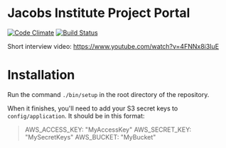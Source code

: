 # Jacobs Institute Project Portal
[![Code Climate](https://codeclimate.com/github/jacobs-design/jortal/badges/gpa.svg)](https://codeclimate.com/github/jacobs-design/jortal) [![Build Status](https://travis-ci.org/jacobs-design/jortal.svg?branch=master)](https://travis-ci.org/jacobs-design/jortal)

Short interview video: https://www.youtube.com/watch?v=4FNNx8i3IuE

# Installation

Run the command `./bin/setup` in the root directory of the repository.

When it finishes, you'll need to add your S3 secret keys to `config/application`.
It should be in this format:
> AWS_ACCESS_KEY: "MyAccessKey"
> AWS_SECRET_KEY: "MySecretKeys"
> AWS_BUCKET: "MyBucket"
